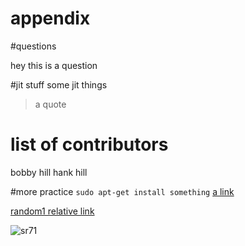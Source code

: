 # appendix
#questions

hey this is a question


#jit stuff 
some jit things 
> a quote

# list of contributors 
bobby hill
hank hill

#more practice 
`sudo apt-get install something`
[a link](https://www.youtube.com)

[random1 relative link](random1)

![sr71](https://www.blairbunting.com/Personal-Work/Air-&-Space/2)
